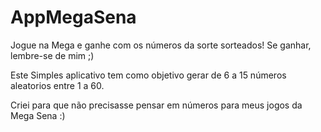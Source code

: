 # AppMegaSena
Jogue na Mega e ganhe com os números da sorte sorteados! Se ganhar, lembre-se de mim ;)

Este Simples aplicativo tem como objetivo gerar de 6 a 15 números aleatorios entre 1 a 60.

Criei para que não precisasse pensar em números para meus jogos da Mega Sena :)
